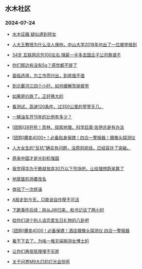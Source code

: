 ## 水木社区 
### 2024-07-24

+ [水木征婚 疑似遇到捞女](https://www.newsmth.net/nForum/article/PieLove/2887700)

+ [人大王教授为什么没人保他，中山大学2018年也出了一位被举报到](https://www.newsmth.net/nForum/article/QingJiao/880717)

+ [34岁 互联网总包100左右 降薪一半多去国企子公司靠谱不](https://www.newsmth.net/nForum/article/WorkingLife/113321)

+ [你们那边有没有5g？感觉都不提了](https://www.newsmth.net/nForum/article/METech/486658)

+ [面临选择，为工作而付出，到底值不值](https://www.newsmth.net/nForum/article/FamilyLife/1766788887)

+ [到北戴河三四个小时，如何缓解驾驶疲劳](https://www.newsmth.net/nForum/article/AutoTravel/13657598)

+ [如果房价跌了，正好换大的](https://www.newsmth.net/nForum/article/OurEstate/3037076)

+ [看测试，高速120条件，过350公里的寥寥无几。](https://www.newsmth.net/nForum/article/GreenAuto/1634392)

+ [一辆油车开15年的比例有多少？](https://www.newsmth.net/nForum/article/AutoWorld/1944879860)

+ [[团购]39开抢！意林、探索地理、科学启蒙·佐伊总是有办法](https://www.newsmth.net/nForum/article/ADAgent_TG/1323692)

+ [[团购]爆卖4000+！必备贴身保镖！四合一警报器！摄像头探测仪](https://www.newsmth.net/nForum/article/ADAgent_TG/1323737)

+ [人大女生的“反抗”确实有问题，没原则底线，已经容许了突破。](https://www.newsmth.net/nForum/article/FamilyLife/1766789977)

+ [原来中国才是光刻机强国](https://www.newsmth.net/nForum/article/WorkingLife/113542)

+ [我觉得华为干脆就放弃30万以下市场吧，让给理想蔚来算了](https://www.newsmth.net/nForum/article/GreenAuto/1635264)

+ [地窝堡机场要改名](https://www.newsmth.net/nForum/article/Geography/590289)

+ [体验了一次搓澡](https://www.newsmth.net/nForum/article/Divorce/2086381)

+ [A股走到今天，只能说自作孽不可活](https://www.newsmth.net/nForum/article/Stock/10892098)

+ [下跪事件后续：刚从JW归来，和书记谈了两小时](https://www.newsmth.net/nForum/article/WorkingLife/114462)

+ [给你们讲个别人谈恋爱生日礼物的八卦吧](https://www.newsmth.net/nForum/article/Age/20368873)

+ [[团购]爆卖4000！必备保镖！酒店摄像头探测仪 四合一警报器](https://www.newsmth.net/nForum/article/ADAgent_TG/1323737)

+ [看不下去了，为啥一堆无端揣测女博士的](https://www.newsmth.net/nForum/article/FamilyLife/1766789479)

+ [让你们再抠抠搜搜不买房](https://www.newsmth.net/nForum/article/OurEstate/3043001)

+ [关于问界M9大灯的灯光会拐弯](https://www.newsmth.net/nForum/article/GreenAuto/1635055)

